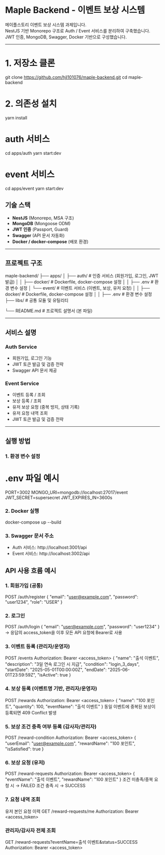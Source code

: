 # Maple Backend - 이벤트 보상 시스템

메이플스토리 이벤트 보상 시스템 과제입니다.  
NestJS 기반 Monorepo 구조로 Auth / Event 서비스를 분리하여 구축했습니다.  
JWT 인증, MongoDB, Swagger, Docker 기반으로 구성했습니다.

---

# 1. 저장소 클론

git clone https://github.com/hjl101076/maple-backend.git
cd maple-backend

# 2. 의존성 설치

yarn install

# auth 서비스

cd apps/auth
yarn start:dev

# event 서비스

cd apps/event
yarn start:dev

## 기술 스택

- **NestJS** (Monorepo, MSA 구조)
- **MongoDB** (Mongoose ODM)
- **JWT 인증** (Passport, Guard)
- **Swagger** (API 문서 자동화)
- **Docker / docker-compose** (배포 환경)

---

## 프로젝트 구조

maple-backend/
├── apps/
│ ├── auth/ # 인증 서비스 (회원가입, 로그인, JWT 발급)
│ │ ├── docker/ # Dockerfile, docker-compose 설정
│ │ ├── .env # 환경 변수 설정
│ └── event/ # 이벤트 서비스 (이벤트, 보상, 유저 요청)
│ │ ├── docker/ # Dockerfile, docker-compose 설정
│ │ ├── .env # 환경 변수 설정
├── libs/ # 공통 모듈 및 유틸리티

└── README.md # 프로젝트 설명서 (본 파일)

---

## 서비스 설명

### Auth Service

- 회원가입, 로그인 기능
- JWT 토큰 발급 및 검증 전략
- Swagger API 문서 제공

### Event Service

- 이벤트 등록 / 조회
- 보상 등록 / 조회
- 유저 보상 요청 (중복 방지, 상태 기록)
- 유저 요청 내역 조회
- JWT 토큰 발급 및 검증 전략

---

## 실행 방법

### 1. 환경 변수 설정

# .env 파일 예시

PORT=3002
MONGO_URI=mongodb://localhost:27017/event
JWT_SECRET=supersecret
JWT_EXPIRES_IN=3600s

### 2. Docker 실행

docker-compose up --build

### 3. Swagger 문서 주소

- Auth 서비스: http://localhost:3001/api
- Event 서비스: http://localhost:3002/api

## API 사용 흐름 예시

### 1. 회원가입 (공통)

POST /auth/register
{
"email": "user@example.com",
"password": "user1234",
"role": "USER"
}

### 2. 로그인

POST /auth/login
{
"email": "user@example.com",
"password": "user1234"
}
-> 응답의 access_token을 이후 모든 API 요청에 Bearer로 사용

### 3. 이벤트 등록 (관리자/운영자)

POST /events
Authorization: Bearer <access_token>
{
"name": "출석 이벤트",
"description": "3일 연속 로그인 시 지급",
"condition": "login_3_days",
"startDate": "2025-05-01T00:00:00Z",
"endDate": "2025-06-01T23:59:59Z",
"isActive": true
}

### 4. 보상 등록 (이벤트명 기반, 관리자/운영자)

POST /rewards
Authorization: Bearer <access_token>
{
"name": "100 포인트",
"quantity": 100,
"eventName": "출석 이벤트"
}
동일 이벤트에 중복된 보상이 등록되면 409 Conflict 발생

### 5. 보상 조건 충족 여부 등록 (감사자/관리자)

POST /reward-condition
Authorization: Bearer <access_token>
{
"userEmail": "user@example.com",
"rewardName": "100 포인트",
"isSatisfied": true
}

### 6. 보상 요청 (유저)

POST /reward-requests
Authorization: Bearer <access_token>
{
"eventName": "출석 이벤트",
"rewardName": "100 포인트"
}
조건 미충족/중복 요청 시 → FAILED
조건 충족 시 → SUCCESS

### 7. 요청 내역 조회

유저 본인 요청 이력
GET /reward-requests/me
Authorization: Bearer <access_token>

### 관리자/감사자 전체 조회

GET /reward-requests?eventName=출석 이벤트&status=SUCCESS
Authorization: Bearer <access_token>
